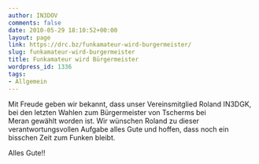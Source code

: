 ```yaml
---
author: IN3DOV
comments: false
date: 2010-05-29 18:10:52+00:00
layout: page
link: https://drc.bz/funkamateur-wird-burgermeister/
slug: funkamateur-wird-burgermeister
title: Funkamateur wird Bürgermeister
wordpress_id: 1336
tags:
- Allgemein
---
```


Mit Freude geben wir bekannt, dass unser Vereinsmitglied Roland IN3DGK, bei den letzten Wahlen zum Bürgermeister von Tscherms bei Meran gewählt worden ist. Wir wünschen Roland zu dieser verantwortungsvollen Aufgabe alles Gute und hoffen, dass noch ein bisschen Zeit zum Funken bleibt.

Alles Gute!!
